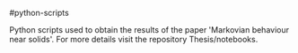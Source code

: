 #python-scripts

Python scripts used to obtain the results of the paper 'Markovian behaviour near solids'. For more details visit the repository Thesis/notebooks.  



